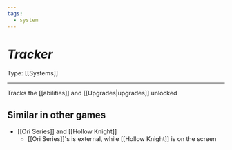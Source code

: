 ```yaml
---
tags:
  - system
---
```

# _Tracker_

Type: [[Systems]]

----

Tracks the [[abilities]] and [[Upgrades|upgrades]] unlocked


## Similar in other games

* [[Ori Series]] and [[Hollow Knight]]
	* [[Ori Series]]'s is external, while [[Hollow Knight]] is on the screen